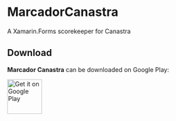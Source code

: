 # MarcadorCanastra
A Xamarin.Forms scorekeeper for Canastra

## Download
 
 **Marcador Canastra** can be downloaded on Google Play:
 
 <a href="https://https://play.google.com/store/apps/details?id=com.jorgecensi.marcadorcanastra">
     <img alt="Get it on Google Play" src="https://play.google.com/intl/en_us/badges/images/generic/en_badge_web_generic.png" height="80px"/>
 </a>
